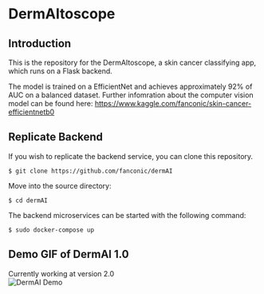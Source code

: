 # DermAItoscope
## Introduction

This is the repository for the DermAItoscope, a skin cancer classifying app, which runs on a Flask backend.

The model is trained on a EfficientNet and achieves approximately 92% of AUC on a balanced dataset.
Further infomration about the computer vision model can be found here: https://www.kaggle.com/fanconic/skin-cancer-efficientnetb0


## Replicate Backend

If you wish to replicate the backend service, you can clone this repository.
```
$ git clone https://github.com/fanconic/dermAI
```

Move into the source directory:
```
$ cd dermAI
```

The backend microservices can be started with the following command:
```
$ sudo docker-compose up
```

## Demo GIF of DermAI 1.0 
Currently working at version 2.0\
![DermAI Demo](dermai_gif.gif)
